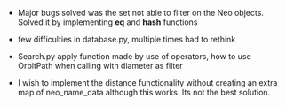 - Major bugs solved was the set not able to filter on the Neo objects. Solved it by implementing **eq** and **hash** functions

- few difficulties in database.py, multiple times had to rethink
- Search.py apply function made by use of operators, how to use OrbitPath when calling with diameter as filter
- I wish to implement the distance functionality without creating an extra map of neo_name_data although this works. Its not the best solution.
